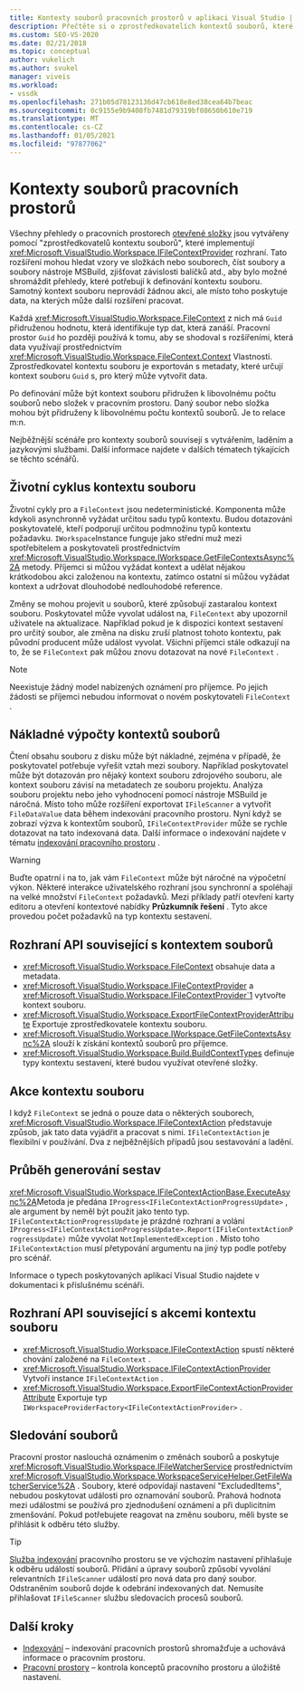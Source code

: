 ```yaml
---
title: Kontexty souborů pracovních prostorů v aplikaci Visual Studio | Microsoft Docs
description: Přečtěte si o zprostředkovatelích kontextů souborů, které implementují rozhraní IFileContextProvider, aby podporovaly přehledy v pracovních prostorech otevřené složky.
ms.custom: SEO-VS-2020
ms.date: 02/21/2018
ms.topic: conceptual
author: vukelich
ms.author: svukel
manager: viveis
ms.workload:
- vssdk
ms.openlocfilehash: 271b05d78123136d47cb618e8ed38cea64b7beac
ms.sourcegitcommit: 0c9155e9b9408fb7481d79319bf08650b610e719
ms.translationtype: MT
ms.contentlocale: cs-CZ
ms.lasthandoff: 01/05/2021
ms.locfileid: "97877062"
---
```

# <a name="workspace-file-contexts"></a>Kontexty souborů pracovních prostorů

Všechny přehledy o pracovních prostorech [otevřené složky](../ide/develop-code-in-visual-studio-without-projects-or-solutions.md) jsou vytvářeny pomocí "zprostředkovatelů kontextu souborů", které implementují <xref:Microsoft.VisualStudio.Workspace.IFileContextProvider> rozhraní. Tato rozšíření mohou hledat vzory ve složkách nebo souborech, číst soubory a soubory nástroje MSBuild, zjišťovat závislosti balíčků atd., aby bylo možné shromáždit přehledy, které potřebují k definování kontextu souboru. Samotný kontext souboru neprovádí žádnou akci, ale místo toho poskytuje data, na kterých může další rozšíření pracovat.

Každá <xref:Microsoft.VisualStudio.Workspace.FileContext> z nich má `Guid` přidruženou hodnotu, která identifikuje typ dat, která zanáší. Pracovní prostor `Guid` ho později používá k tomu, aby se shodoval s rozšířeními, která data využívají prostřednictvím <xref:Microsoft.VisualStudio.Workspace.FileContext.Context> Vlastnosti. Zprostředkovatel kontextu souboru je exportován s metadaty, které určují kontext souboru `Guid` s, pro který může vytvořit data.

Po definování může být kontext souboru přidružen k libovolnému počtu souborů nebo složek v pracovním prostoru. Daný soubor nebo složka mohou být přidruženy k libovolnému počtu kontextů souborů. Je to relace m:n.

Nejběžnější scénáře pro kontexty souborů souvisejí s vytvářením, laděním a jazykovými službami. Další informace najdete v dalších tématech týkajících se těchto scénářů.

## <a name="file-context-lifecycle"></a>Životní cyklus kontextu souboru

Životní cykly pro a `FileContext` jsou nedeterministické. Komponenta může kdykoli asynchronně vyžádat určitou sadu typů kontextu. Budou dotazováni poskytovatelé, kteří podporují určitou podmnožinu typů kontextu požadavku. `IWorkspace`Instance funguje jako střední muž mezi spotřebitelem a poskytovateli prostřednictvím <xref:Microsoft.VisualStudio.Workspace.IWorkspace.GetFileContextsAsync%2A> metody. Příjemci si můžou vyžádat kontext a udělat nějakou krátkodobou akci založenou na kontextu, zatímco ostatní si můžou vyžádat kontext a udržovat dlouhodobé nedlouhodobé reference.

Změny se mohou projevit u souborů, které způsobují zastaralou kontext souboru. Poskytovatel může vyvolat událost na, `FileContext` aby upozornil uživatele na aktualizace. Například pokud je k dispozici kontext sestavení pro určitý soubor, ale změna na disku zruší platnost tohoto kontextu, pak původní producent může událost vyvolat. Všichni příjemci stále odkazují na to, že se `FileContext` pak můžou znovu dotazovat na nové `FileContext` .

>[!NOTE]
>Neexistuje žádný model nabízených oznámení pro příjemce. Po jejich žádosti se příjemci nebudou informovat o novém poskytovateli `FileContext` .

## <a name="expensive-file-context-computations"></a>Nákladné výpočty kontextů souborů

Čtení obsahu souboru z disku může být nákladné, zejména v případě, že poskytovatel potřebuje vyřešit vztah mezi soubory. Například poskytovatel může být dotazován pro nějaký kontext souboru zdrojového souboru, ale kontext souboru závisí na metadatech ze souboru projektu. Analýza souboru projektu nebo jeho vyhodnocení pomocí nástroje MSBuild je náročná. Místo toho může rozšíření exportovat `IFileScanner` a vytvořit `FileDataValue` data během indexování pracovního prostoru. Nyní když se zobrazí výzva k kontextům souborů, `IFileContextProvider` může se rychle dotazovat na tato indexovaná data. Další informace o indexování najdete v tématu [indexování pracovního prostoru](workspace-indexing.md) .

>[!WARNING]
>Buďte opatrní i na to, jak vám `FileContext` může být náročné na výpočetní výkon. Některé interakce uživatelského rozhraní jsou synchronní a spoléhají na velké množství `FileContext` požadavků. Mezi příklady patří otevření karty editoru a otevření kontextové nabídky **Průzkumník řešení** . Tyto akce provedou počet požadavků na typ kontextu sestavení.

## <a name="file-context-related-apis"></a>Rozhraní API související s kontextem souborů

- <xref:Microsoft.VisualStudio.Workspace.FileContext> obsahuje data a metadata.
- <xref:Microsoft.VisualStudio.Workspace.IFileContextProvider> a <xref:Microsoft.VisualStudio.Workspace.IFileContextProvider`1> vytvořte kontext souboru.
- <xref:Microsoft.VisualStudio.Workspace.ExportFileContextProviderAttribute> Exportuje zprostředkovatele kontextu souboru.
- <xref:Microsoft.VisualStudio.Workspace.IWorkspace.GetFileContextsAsync%2A> slouží k získání kontextů souborů pro příjemce.
- <xref:Microsoft.VisualStudio.Workspace.Build.BuildContextTypes> definuje typy kontextu sestavení, které budou využívat otevřené složky.

## <a name="file-context-actions"></a>Akce kontextu souboru

I když `FileContext` se jedná o pouze data o některých souborech, <xref:Microsoft.VisualStudio.Workspace.IFileContextAction> představuje způsob, jak tato data vyjádřit a pracovat s nimi. `IFileContextAction` je flexibilní v používání. Dva z nejběžnějších případů jsou sestavování a ladění.

## <a name="reporting-progress"></a>Průběh generování sestav

<xref:Microsoft.VisualStudio.Workspace.IFileContextActionBase.ExecuteAsync%2A>Metoda je předána `IProgress<IFileContextActionProgressUpdate>` , ale argument by neměl být použit jako tento typ. `IFileContextActionProgressUpdate` je prázdné rozhraní a volání `IProgress<IFileContextActionProgressUpdate>.Report(IFileContextActionProgressUpdate)` může vyvolat `NotImplementedException` . Místo toho `IFileContextAction` musí přetypování argumentu na jiný typ podle potřeby pro scénář.

Informace o typech poskytovaných aplikací Visual Studio najdete v dokumentaci k příslušnému scénáři.

## <a name="file-context-action-related-apis"></a>Rozhraní API související s akcemi kontextu souboru

- <xref:Microsoft.VisualStudio.Workspace.IFileContextAction> spustí některé chování založené na `FileContext` .
- <xref:Microsoft.VisualStudio.Workspace.IFileContextActionProvider> Vytvoří instance `IFileContextAction` .
- <xref:Microsoft.VisualStudio.Workspace.ExportFileContextActionProviderAttribute> Exportuje typ `IWorkspaceProviderFactory<IFileContextActionProvider>` .

## <a name="file-watching"></a>Sledování souborů

Pracovní prostor naslouchá oznámením o změnách souborů a poskytuje <xref:Microsoft.VisualStudio.Workspace.IFileWatcherService> prostřednictvím <xref:Microsoft.VisualStudio.Workspace.WorkspaceServiceHelper.GetFileWatcherService%2A> . Soubory, které odpovídají nastavení "ExcludedItems", nebudou poskytovat události pro oznamování souborů. Prahová hodnota mezi událostmi se používá pro zjednodušení oznámení a při duplicitním zmenšování. Pokud potřebujete reagovat na změnu souboru, měli byste se přihlásit k odběru této služby.

>[!TIP]
>[Služba indexování](workspace-indexing.md) pracovního prostoru se ve výchozím nastavení přihlašuje k odběru událostí souborů. Přidání a úpravy souborů způsobí vyvolání relevantních `IFileScanner` událostí pro nová data pro daný soubor. Odstraněním souborů dojde k odebrání indexovaných dat. Nemusíte přihlašovat `IFileScanner` službu sledovacích procesů souborů.

## <a name="next-steps"></a>Další kroky

* [Indexování](workspace-indexing.md) – indexování pracovních prostorů shromažďuje a uchovává informace o pracovním prostoru.
* [Pracovní prostory](workspaces.md) – kontrola konceptů pracovního prostoru a úložiště nastavení.
